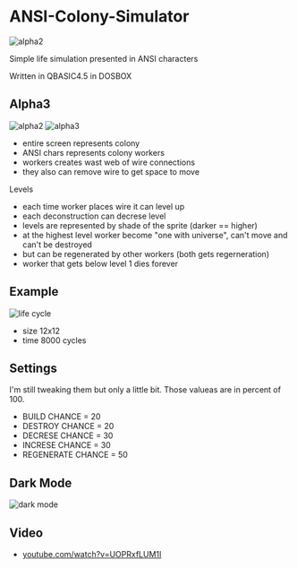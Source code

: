 # ANSI-Colony-Simulator

![alpha2](https://i.imgur.com/4rUF0nV.png)

Simple life simulation presented in ANSI characters

Written in QBASIC4.5 in DOSBOX


## Alpha3

![alpha2](https://i.imgur.com/82p5OOV.png)
![alpha3](https://i.imgur.com/B7jrCUY.png)

- entire screen represents colony
- ANSI chars represents colony workers
- workers creates wast web of wire connections
- they also can remove wire to get space to move

Levels

- each time worker places wire it can level up
- each deconstruction can decrese level
- levels are represented by shade of the sprite (darker == higher)
- at the highest level worker become "one with universe", can't move and can't be destroyed
- but can be regenerated by other workers (both gets regerneration)
- worker that gets below level 1 dies forever


## Example

![life cycle](https://i.imgur.com/wWMDNut.png)

- size 12x12
- time 8000 cycles

## Settings

I'm still tweaking them but only a little bit. Those valueas are in percent of 100.

- BUILD CHANCE = 20
- DESTROY CHANCE = 20
- DECRESE CHANCE = 30
- INCRESE CHANCE = 30
- REGENERATE CHANCE = 50

## Dark Mode

![dark mode](https://i.imgur.com/rd741i2.png)

## Video

- [youtube.com/watch?v=UOPRxfLUM1I](https://www.youtube.com/watch?v=UOPRxfLUM1I)